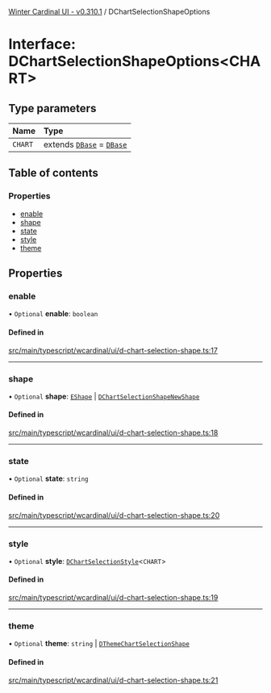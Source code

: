 [Winter Cardinal UI - v0.310.1](../index.md) / DChartSelectionShapeOptions

# Interface: DChartSelectionShapeOptions<CHART\>

## Type parameters

| Name | Type |
| :------ | :------ |
| `CHART` | extends [`DBase`](../classes/DBase.md) = [`DBase`](../classes/DBase.md) |

## Table of contents

### Properties

- [enable](DChartSelectionShapeOptions.md#enable)
- [shape](DChartSelectionShapeOptions.md#shape)
- [state](DChartSelectionShapeOptions.md#state)
- [style](DChartSelectionShapeOptions.md#style)
- [theme](DChartSelectionShapeOptions.md#theme)

## Properties

### enable

• `Optional` **enable**: `boolean`

#### Defined in

[src/main/typescript/wcardinal/ui/d-chart-selection-shape.ts:17](https://github.com/winter-cardinal/winter-cardinal-ui/blob/v0.310.1/src/main/typescript/wcardinal/ui/d-chart-selection-shape.ts#L17)

___

### shape

• `Optional` **shape**: [`EShape`](EShape.md) \| [`DChartSelectionShapeNewShape`](../index.md#dchartselectionshapenewshape)

#### Defined in

[src/main/typescript/wcardinal/ui/d-chart-selection-shape.ts:18](https://github.com/winter-cardinal/winter-cardinal-ui/blob/v0.310.1/src/main/typescript/wcardinal/ui/d-chart-selection-shape.ts#L18)

___

### state

• `Optional` **state**: `string`

#### Defined in

[src/main/typescript/wcardinal/ui/d-chart-selection-shape.ts:20](https://github.com/winter-cardinal/winter-cardinal-ui/blob/v0.310.1/src/main/typescript/wcardinal/ui/d-chart-selection-shape.ts#L20)

___

### style

• `Optional` **style**: [`DChartSelectionStyle`](../index.md#dchartselectionstyle)<`CHART`\>

#### Defined in

[src/main/typescript/wcardinal/ui/d-chart-selection-shape.ts:19](https://github.com/winter-cardinal/winter-cardinal-ui/blob/v0.310.1/src/main/typescript/wcardinal/ui/d-chart-selection-shape.ts#L19)

___

### theme

• `Optional` **theme**: `string` \| [`DThemeChartSelectionShape`](DThemeChartSelectionShape.md)

#### Defined in

[src/main/typescript/wcardinal/ui/d-chart-selection-shape.ts:21](https://github.com/winter-cardinal/winter-cardinal-ui/blob/v0.310.1/src/main/typescript/wcardinal/ui/d-chart-selection-shape.ts#L21)
